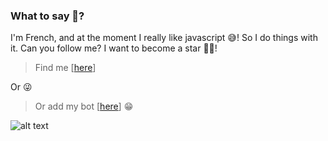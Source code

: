 ### What to say 🤔?

I'm French, and at the moment I really like javascript 😅! So I do things with it. Can you follow me? I want to become a star 🤣😂!

> Find me [[here](https://discord.gg/2g6rmC6)]

Or 😜

> Or add my bot [[here](https://discord.com/api/oauth2/authorize?client_id=736337773308542977&permissions=1074129985&scope=bot)] 😁

![alt text][logo]

[logo]: https://github.com/Max-xoo/max-xoo/blob/master/challenge.png "You are really beautiful you know?"
